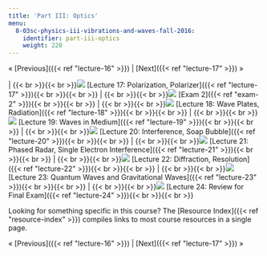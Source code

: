 ```yaml
---
title: 'Part III: Optics'
menu:
  8-03sc-physics-iii-vibrations-and-waves-fall-2016:
    identifier: part-iii-optics
    weight: 220
---
```

« [Previous]({{< ref "lecture-16" >}}) | [Next]({{< ref "lecture-17" >}}) »

| {{< br >}}{{< br >}}![](https://open-learning-course-data.s3.amazonaws.com/8-03sc-physics-iii-vibrations-and-waves-fall-2016/e5df7bd9d2b565e83061693837eed098_L17.jpg) [Lecture 17: Polarization, Polarizer]({{< ref "lecture-17" >}}){{< br >}}{{< br >}} | {{< br >}}{{< br >}}![](https://open-learning-course-data.s3.amazonaws.com/8-03sc-physics-iii-vibrations-and-waves-fall-2016/18418a4b92d58aa5c3cfbff33e031a07_exam2.jpg) [Exam 2]({{< ref "exam-2" >}}){{< br >}}{{< br >}} | {{< br >}}{{< br >}}![](https://open-learning-course-data.s3.amazonaws.com/8-03sc-physics-iii-vibrations-and-waves-fall-2016/43a0c77ffebf5435c8a8ecf0661d3f16_L18.jpg) [Lecture 18: Wave Plates, Radiation]({{< ref "lecture-18" >}}){{< br >}}{{< br >}} | {{< br >}}{{< br >}}![](https://open-learning-course-data.s3.amazonaws.com/8-03sc-physics-iii-vibrations-and-waves-fall-2016/cde5b72f91b5fd90387f89c1030110ed_L19.jpg) [Lecture 19: Waves in Medium]({{< ref "lecture-19" >}}){{< br >}}{{< br >}} | {{< br >}}{{< br >}}![](https://open-learning-course-data.s3.amazonaws.com/8-03sc-physics-iii-vibrations-and-waves-fall-2016/c5e75515d2806c73da23bb2d5f3bbc7a_L20.jpg) [Lecture 20: Interference, Soap Bubble]({{< ref "lecture-20" >}}){{< br >}}{{< br >}} | {{< br >}}{{< br >}}![](https://open-learning-course-data.s3.amazonaws.com/8-03sc-physics-iii-vibrations-and-waves-fall-2016/807fa45446c1646b6b6645350f2b02cb_L21.jpg) [Lecture 21: Phased Radar, Single Electron Interference]({{< ref "lecture-21" >}}){{< br >}}{{< br >}} | {{< br >}}{{< br >}}![](https://open-learning-course-data.s3.amazonaws.com/8-03sc-physics-iii-vibrations-and-waves-fall-2016/22a8147d79136d7b0ef332e027414772_L22.jpg) [Lecture 22: Diffraction, Resolution]({{< ref "lecture-22" >}}){{< br >}}{{< br >}} | {{< br >}}{{< br >}}![](https://open-learning-course-data.s3.amazonaws.com/8-03sc-physics-iii-vibrations-and-waves-fall-2016/6d2adf5be2bec36f7de84878814dfc38_L23.jpg) [Lecture 23: Quantum Waves and Gravitational Waves]({{< ref "lecture-23" >}}){{< br >}}{{< br >}} | {{< br >}}{{< br >}}![](https://open-learning-course-data.s3.amazonaws.com/8-03sc-physics-iii-vibrations-and-waves-fall-2016/d1a879b8f068df595bebf1afe04e356b_L24.jpg) [Lecture 24: Review for Final Exam]({{< ref "lecture-24" >}}){{< br >}}{{< br >}} 

Looking for something specific in this course? The [Resource Index]({{< ref "resource-index" >}}) compiles links to most course resources in a single page.

« [Previous]({{< ref "lecture-16" >}}) | [Next]({{< ref "lecture-17" >}}) »